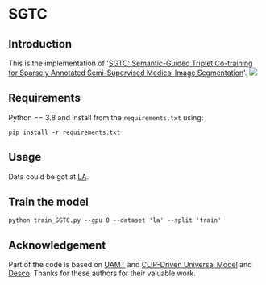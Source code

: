 # SGTC
## Introduction
This is the implementation of '[SGTC: Semantic-Guided Triplet Co-training for Sparsely Annotated Semi-Supervised Medical Image Segmentation](https://arxiv.org/pdf/2412.15526)'.
![](https://github.com/xmeimeimei/SGTC/blob/main/images/pipeline-AAAI.jpg)
## Requirements
Python == 3.8 and install from the ```requirements.txt``` using:
```
pip install -r requirements.txt
```
## Usage
Data could be got at [LA](https://github.com/yulequan/UA-MT/tree/master/data).
## Train the model
```
python train_SGTC.py --gpu 0 --dataset 'la' --split 'train'
```
## Acknowledgement
Part of the code is based on [UAMT](https://github.com/yulequan/UA-MT) and [CLIP-Driven Universal Model](https://github.com/ljwztc/CLIP-Driven-Universal-Model) and [Desco](https://github.com/HengCai-NJU/DeSCO). Thanks for these authors for their valuable work.


